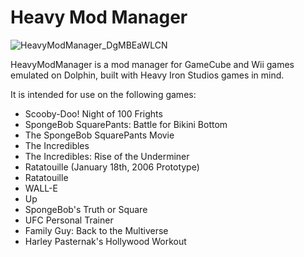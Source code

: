 # Heavy Mod Manager
![HeavyModManager_DgMBEaWLCN](https://github.com/user-attachments/assets/1590df65-7796-4fb1-bb18-1a326c4a4760)

HeavyModManager is a mod manager for GameCube and Wii games emulated on Dolphin, built with Heavy Iron Studios games in mind.

It is intended for use on the following games:
- Scooby-Doo! Night of 100 Frights
- SpongeBob SquarePants: Battle for Bikini Bottom
- The SpongeBob SquarePants Movie
- The Incredibles
- The Incredibles: Rise of the Underminer
- Ratatouille (January 18th, 2006 Prototype)
- Ratatouille
- WALL-E
- Up
- SpongeBob's Truth or Square
- UFC Personal Trainer
- Family Guy: Back to the Multiverse
- Harley Pasternak's Hollywood Workout
